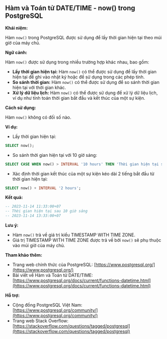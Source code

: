 ## Hàm và Toán tử DATE/TIME - now() trong PostgreSQL

**Khái niệm:**

Hàm `now()` trong PostgreSQL được sử dụng để lấy thời gian hiện tại theo múi giờ của máy chủ.

**Ngữ cảnh:**

Hàm `now()` được sử dụng trong nhiều trường hợp khác nhau, bao gồm:

- **Lấy thời gian hiện tại:** Hàm `now()` có thể được sử dụng để lấy thời gian hiện tại để ghi vào nhật ký hoặc để sử dụng trong các phép tính.
- **So sánh thời gian:** Hàm `now()` có thể được sử dụng để so sánh thời gian hiện tại với thời gian khác.
- **Xử lý dữ liệu lịch:** Hàm `now()` có thể được sử dụng để xử lý dữ liệu lịch, ví dụ như tính toán thời gian bắt đầu và kết thúc của một sự kiện.

**Cách sử dụng:**

Hàm `now()` không có đối số nào.

**Ví dụ:**

- Lấy thời gian hiện tại:

```sql
SELECT now();
```

- So sánh thời gian hiện tại với 10 giờ sáng:

```sql
SELECT CASE WHEN now() > INTERVAL '10 hours' THEN 'Thời gian hiện tại sau 10 giờ sáng' ELSE 'Thời gian hiện tại trước 10 giờ sáng' END;
```

- Xác định thời gian kết thúc của một sự kiện kéo dài 2 tiếng bắt đầu từ thời gian hiện tại:

```sql
SELECT now() + INTERVAL '2 hours';
```

**Kết quả:**

```sql
-- 2023-11-14 11:33:00+07
-- Thời gian hiện tại sau 10 giờ sáng
-- 2023-11-14 13:33:00+07
```

**Lưu ý:**

- Hàm `now()` trả về giá trị kiểu TIMESTAMP WITH TIME ZONE.
- Giá trị TIMESTAMP WITH TIME ZONE được trả về bởi `now()` sẽ phụ thuộc vào múi giờ của máy chủ.

**Tham khảo thêm:**

- Trang web chính thức của PostgreSQL: [https://www.postgresql.org/](https://www.postgresql.org/)
- Bài viết về Hàm và Toán tử DATE/TIME: [https://www.postgresql.org/docs/current/functions-datetime.html](https://www.postgresql.org/docs/current/functions-datetime.html)

**Hỗ trợ:**

- Cộng đồng PostgreSQL Việt Nam: [https://www.postgresql.org/community/](https://www.postgresql.org/community/)
- Trang web Stack Overflow: [https://stackoverflow.com/questions/tagged/postgresql](https://stackoverflow.com/questions/tagged/postgresql)
